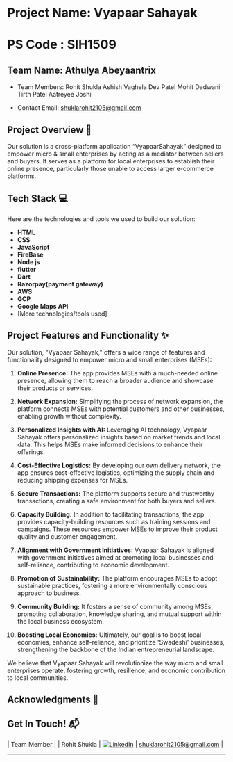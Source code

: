 # Project Name: Vyapaar Sahayak
# PS Code :  SIH1509

## Team Name: Athulya Abeyaantrix
- Team Members: Rohit Shukla
                Ashish Vaghela
                Dev Patel
                Mohit Dadwani
                Tirth Patel
                Aatreyee Joshi

- Contact Email: shuklarohit2105@gmail.com


## Project Overview 🚀
Our solution is a cross-platform application “VyapaarSahayak” designed to empower micro & small enterprises by acting as a mediator between sellers and buyers. It serves as a platform for local enterprises to establish their online presence, particularly those unable to access larger e-commerce platforms. 

## Tech Stack 💻

Here are the technologies and tools we used to build our solution:

* **HTML** 
* **CSS** 
* **JavaScript** 
* **FireBase** 
* **Node js** 
* **flutter**
* **Dart** 
* **Razorpay(payment gateway)** 
* **AWS**
* **GCP**
* **Google Maps API**
* [More technologies/tools used]

## Project Features and Functionality ✨

Our solution, "Vyapaar Sahayak," offers a wide range of features and functionality designed to empower micro and small enterprises (MSEs):

1. **Online Presence:** The app provides MSEs with a much-needed online presence, allowing them to reach a broader audience and showcase their products or services.

2. **Network Expansion:** Simplifying the process of network expansion, the platform connects MSEs with potential customers and other businesses, enabling growth without complexity.

3. **Personalized Insights with AI:** Leveraging AI technology, Vyapaar Sahayak offers personalized insights based on market trends and local data. This helps MSEs make informed decisions to enhance their offerings.

4. **Cost-Effective Logistics:** By developing our own delivery network, the app ensures cost-effective logistics, optimizing the supply chain and reducing shipping expenses for MSEs.

5. **Secure Transactions:** The platform supports secure and trustworthy transactions, creating a safe environment for both buyers and sellers.

6. **Capacity Building:** In addition to facilitating transactions, the app provides capacity-building resources such as training sessions and campaigns. These resources empower MSEs to improve their product quality and customer engagement.

7. **Alignment with Government Initiatives:** Vyapaar Sahayak is aligned with government initiatives aimed at promoting local businesses and self-reliance, contributing to economic development.

8. **Promotion of Sustainability:** The platform encourages MSEs to adopt sustainable practices, fostering a more environmentally conscious approach to business.

9. **Community Building:** It fosters a sense of community among MSEs, promoting collaboration, knowledge sharing, and mutual support within the local business ecosystem.

10. **Boosting Local Economies:** Ultimately, our goal is to boost local economies, enhance self-reliance, and prioritize 'Swadeshi' businesses, strengthening the backbone of the Indian entrepreneurial landscape.

We believe that Vyapaar Sahayak will revolutionize the way micro and small enterprises operate, fostering growth, resilience, and economic contribution to local communities.

## Acknowledgments 🙌


## Get In Touch! 📬


| Team Member |
| Rohit Shukla | [![LinkedIn](https://linkedin.com/in/)](https://www.linkedin.com/in/rohit-shukla-a8729124b/) | [shuklarohit2105@gmail.com](mailto:shuklarohit2105@gmail.com) |






---


